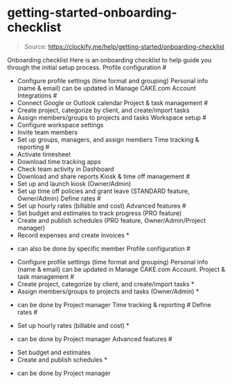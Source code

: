 # getting-started-onboarding-checklist

> Source: https://clockify.me/help/getting-started/onboarding-checklist

Onboarding checklist
Here is an onboarding checklist to help guide you through the initial setup process.
Profile configuration #
- Configure profile settings (time format and grouping)
Personal info (name & email) can be updated in Manage CAKE.com Account
Integrations #
- Connect Google or Outlook calendar
Project & task management #
- Create project, categorize by client, and create/import tasks
- Assign members/groups to projects and tasks
Workspace setup #
- Configure workspace settings
- Invite team members
- Set up groups, managers, and assign members
Time tracking & reporting #
- Activate timesheet
- Download time tracking apps
- Check team activity in Dashboard
- Download and share reports
Kiosk & time off management #
- Set up and launch kiosk (Owner/Admin)
- Set up time off policies and grant leave (STANDARD feature, Owner/Admin)
Define rates #
- Set up hourly rates (billable and cost)
Advanced features #
- Set budget and estimates to track progress (PRO feature)
- Create and publish schedules (PRO feature, Owner/Admin/Project manager)
- Record expenses and create invoices *
* can also be done by specific member
Profile configuration #
- Configure profile settings (time format and grouping)
Personal info (name & email) can be updated in Manage CAKE.com Account.
Project & task management #
- Create project, categorize by client, and create/import tasks *
- Assign members/groups to projects and tasks (Owner/Admin) *
* can be done by Project manager
Time tracking & reporting #
Define rates #
- Set up hourly rates (billable and cost) *
* can be done by Project manager
Advanced features #
- Set budget and estimates
- Create and publish schedules *
* can be done by Project manager
